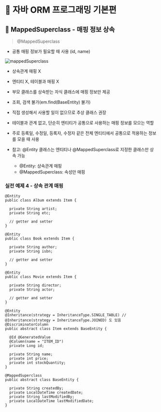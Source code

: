 # :book: 자바 ORM 프로그래밍 기본편

## :pushpin: MappedSuperclass - 매핑 정보 상속


> @MappedSuperclass

- 공통 매핑 정보가 필요할 때 사용 (id, name)

![mappedSuperclass](./image/mappedsuperclass.png)


- 상속관계 매핑 X

- 엔티티 X, 테이블과 매핑 X

- 부모 클래스를 상속받는 자식 클래스에 매핑 정보만 제공

- 조회, 검색 불가(em.find(BaseEntity) 불가)

- 직접 생성해서 사용할 일이 없으므로 추상 클래스 권장

- 테이블과 관계 없고, 단순히 엔티티가 공통으로 사용하는 매핑 정보를 모으는 역할

- 주로 등록일, 수정일, 등록자, 수정자 같은 전체 엔티티에서 공통으로 적용하는 정보를 모을 때 사용

- 참고: @Entity 클래스는 엔티티나 @MappedSuperclass로 지정한 클래스만 상속 가능 

    - @Entity: 상속관계 매핑
    - @MappedSuperclass: 속성만 매핑

### 실전 예제 4 - 상속 관계 매핑

```
@Entity
public class Album extends Item {

  private String artist;
  private String etc;
  
  // getter and setter
}
```

```
@Entity
public class Book extends Item {
  
  private String author;
  private String isbn;
  
  // getter and setter
}
```

```
@Entity
public class Movie extends Item {
  
  private String director;
  private String actor;
  
  // getter and setter
}
```

```
@Entity
@Inheritance(strategy = InheritanceType.SINGLE_TABLE) // @Inheritance(strategy = InheritanceType.JOINED) 도 있음 
@DiscriminatorColumn
public abstract class Item extends BaseEntity {
  
  @Id @GeneratedValue
  @Column(name = "ITEM_ID")
  private Long id;
  
  private String name;
  private int price;
  private int stockQuantity;
}
```

```
@MappedSuperclass
public abstract class BaseEntity {

  private String createdBy;
  private LocalDateTime createdDate;
  private String lastModifiedBy;
  private LocalDateTime lastModifiedDate;
}
```